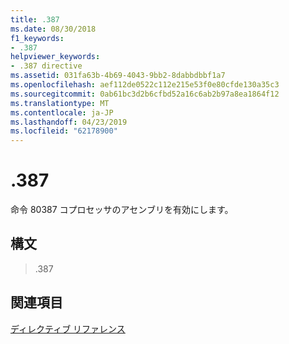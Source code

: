 ```yaml
---
title: .387
ms.date: 08/30/2018
f1_keywords:
- .387
helpviewer_keywords:
- .387 directive
ms.assetid: 031fa63b-4b69-4043-9bb2-8dabbdbbf1a7
ms.openlocfilehash: aef112de0522c112e215e53f0e80cfde130a35c3
ms.sourcegitcommit: 0ab61bc3d2b6cfbd52a16c6ab2b97a8ea1864f12
ms.translationtype: MT
ms.contentlocale: ja-JP
ms.lasthandoff: 04/23/2019
ms.locfileid: "62178900"
---
```

# <a name="387"></a>.387

命令 80387 コプロセッサのアセンブリを有効にします。

## <a name="syntax"></a>構文

> .387

## <a name="see-also"></a>関連項目

[ディレクティブ リファレンス](../../assembler/masm/directives-reference.md)<br/>